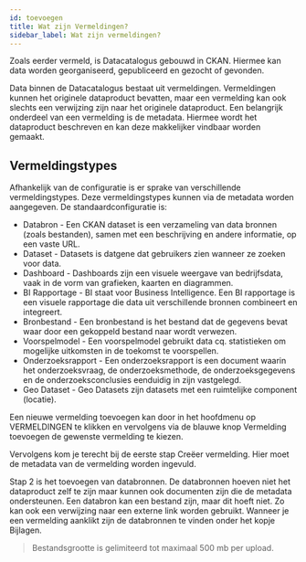 ```yaml
---
id: toevoegen
title: Wat zijn Vermeldingen?
sidebar_label: Wat zijn vermeldingen?
---
```


Zoals eerder vermeld, is Datacatalogus gebouwd in CKAN. Hiermee kan data worden georganiseerd, gepubliceerd en gezocht of gevonden.

Data binnen de Datacatalogus bestaat uit vermeldingen. Vermeldingen kunnen het originele dataproduct bevatten, maar een vermelding kan ook slechts een verwijzing zijn naar het originele dataproduct. Een belangrijk onderdeel van een vermelding is de metadata. Hiermee wordt het dataproduct beschreven en kan deze makkelijker vindbaar worden gemaakt.

## Vermeldingstypes

Afhankelijk van de configuratie is er sprake van verschillende vermeldingstypes. Deze vermeldingstypes kunnen via de metadata worden aangegeven. De standaardconfiguratie is:

*	Databron - Een CKAN dataset is een verzameling van data bronnen (zoals bestanden), samen met een beschrijving en andere informatie, op een vaste URL.
*	Dataset - Datasets is datgene dat gebruikers zien wanneer ze zoeken voor data.
*	Dashboard - Dashboards zijn een visuele weergave van bedrijfsdata, vaak in de vorm van grafieken, kaarten en diagrammen.
*	BI Rapportage - BI staat voor Business Intelligence. Een BI rapportage is een visuele rapportage die data uit verschillende bronnen combineert en integreert.
*	Bronbestand - Een bronbestand is het bestand dat de gegevens bevat waar door een gekoppeld bestand naar wordt verwezen.
*	Voorspelmodel - Een voorspelmodel gebruikt data cq. statistieken om mogelijke uitkomsten in de toekomst te voorspellen.
*	Onderzoeksrapport - Een onderzoeksrapport is een document waarin het onderzoeksvraag, de onderzoeksmethode, de onderzoeksgegevens en de onderzoeksconclusies eenduidig in zijn vastgelegd.
*	Geo Dataset - Geo Datasets zijn datasets met een ruimtelijke component (locatie).

Een nieuwe vermelding toevoegen kan door in het hoofdmenu op VERMELDINGEN te klikken en vervolgens via de blauwe knop Vermelding toevoegen de gewenste vermelding te kiezen. 

Vervolgens kom je terecht bij de eerste stap Creëer vermelding. Hier moet de metadata van de vermelding worden ingevuld.
 
Stap 2 is het toevoegen van databronnen. De databronnen hoeven niet het dataproduct zelf te zijn maar kunnen ook documenten zijn die de metadata ondersteunen. Een databron kan een bestand zijn, maar dit hoeft niet. Zo kan ook een verwijzing naar een externe link worden gebruikt. Wanneer je een vermelding aanklikt zijn de databronnen te vinden onder het kopje Bijlagen.

> Bestandsgrootte is gelimiteerd tot maximaal 500 mb per upload.



